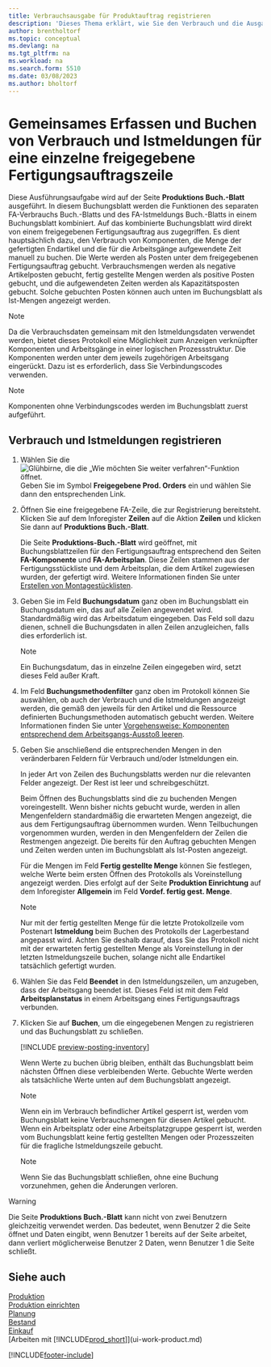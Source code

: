```yaml
---
title: Verbrauchsausgabe für Produktauftrag registrieren
description: 'Dieses Thema erklärt, wie Sie den Verbrauch und die Ausgabe für eine freigegebene Fertigungsauftrags-Zeile registrieren, die auf der Seite Fertigungsjournal angezeigt wird.'
author: brentholtorf
ms.topic: conceptual
ms.devlang: na
ms.tgt_pltfrm: na
ms.workload: na
ms.search.form: 5510
ms.date: 03/08/2023
ms.author: bholtorf
---
```

# Gemeinsames Erfassen und Buchen von Verbrauch und Istmeldungen für eine einzelne freigegebene Fertigungsauftragszeile

Diese Ausführungsaufgabe wird auf der Seite **Produktions Buch.-Blatt** ausgeführt. In diesem Buchungsblatt werden die Funktionen des separaten FA-Verbrauchs Buch.-Blatts und des FA-Istmeldungs Buch.-Blatts in einem Buchungsblatt kombiniert. Auf das kombinierte Buchungsblatt wird direkt von einem freigegebenen Fertigungsauftrag aus zugegriffen. Es dient hauptsächlich dazu, den Verbrauch von Komponenten, die Menge der gefertigten Endartikel und die für die Arbeitsgänge aufgewendete Zeit manuell zu buchen. Die Werte werden als Posten unter dem freigegebenen Fertigungsauftrag gebucht. Verbrauchsmengen werden als negative Artikelposten gebucht, fertig gestellte Mengen werden als positive Posten gebucht, und die aufgewendeten Zeiten werden als Kapazitätsposten gebucht. Solche gebuchten Posten können auch unten im Buchungsblatt als Ist-Mengen angezeigt werden.  

> [!NOTE]  
> Da die Verbrauchsdaten gemeinsam mit den Istmeldungsdaten verwendet werden, bietet dieses Protokoll eine Möglichkeit zum Anzeigen verknüpfter Komponenten und Arbeitsgänge in einer logischen Prozessstruktur. Die Komponenten werden unter dem jeweils zugehörigen Arbeitsgang eingerückt. Dazu ist es erforderlich, dass Sie Verbindungscodes verwenden.  

> [!NOTE]  
> Komponenten ohne Verbindungscodes werden im Buchungsblatt zuerst aufgeführt.  

## Verbrauch und Istmeldungen registrieren  

1. Wählen Sie die ![Glühbirne, die die „Wie möchten Sie weiter verfahren“-Funktion öffnet.](media/ui-search/search_small.png "Sagen Sie mir, was Sie tun möchten") Geben Sie im Symbol **Freigegebene Prod. Orders** ein und wählen Sie dann den entsprechenden Link.  
2. Öffnen Sie eine freigegebene FA-Zeile, die zur Registrierung bereitsteht. Klicken Sie auf dem Inforegister **Zeilen** auf die Aktion **Zeilen** und klicken Sie dann auf **Produktions Buch.-Blatt**.  

    Die Seite **Produktions-Buch.-Blatt** wird geöffnet, mit Buchungsblattzeilen für den Fertigungsauftrag entsprechend den Seiten **FA-Komponente** und **FA-Arbeitsplan**. Diese Zeilen stammen aus der Fertigungsstückliste und dem Arbeitsplan, die dem Artikel zugewiesen wurden, der gefertigt wird. Weitere Informationen finden Sie unter [Erstellen von Montagestücklisten](production-how-to-create-routings.md).  

3. Geben Sie im Feld **Buchungsdatum** ganz oben im Buchungsblatt ein Buchungsdatum ein, das auf alle Zeilen angewendet wird. Standardmäßig wird das Arbeitsdatum eingegeben. Das Feld soll dazu dienen, schnell die Buchungsdaten in allen Zeilen anzugleichen, falls dies erforderlich ist.  

    > [!NOTE]  
    >  Ein Buchungsdatum, das in einzelne Zeilen eingegeben wird, setzt dieses Feld außer Kraft.  

4. Im Feld **Buchungsmethodenfilter** ganz oben im Protokoll können Sie auswählen, ob auch der Verbrauch und die Istmeldungen angezeigt werden, die gemäß den jeweils für den Artikel und die Ressource definierten Buchungsmethoden automatisch gebucht werden. Weitere Informationen finden Sie unter [Vorgehensweise: Komponenten entsprechend dem Arbeitsgangs-Ausstoß leeren](production-how-to-flush-components-according-to-operation-output.md).

5. Geben Sie anschließend die entsprechenden Mengen in den veränderbaren Feldern für Verbrauch und/oder Istmeldungen ein.  
  
    In jeder Art von Zeilen des Buchungsblatts werden nur die relevanten Felder angezeigt. Der Rest ist leer und schreibgeschützt.  

    Beim Öffnen des Buchungsblatts sind die zu buchenden Mengen voreingestellt. Wenn bisher nichts gebucht wurde, werden in allen Mengenfeldern standardmäßig die erwarteten Mengen angezeigt, die aus dem Fertigungsauftrag übernommen wurden. Wenn Teilbuchungen vorgenommen wurden, werden in den Mengenfeldern der Zeilen die Restmengen angezeigt. Die bereits für den Auftrag gebuchten Mengen und Zeiten werden unten im Buchungsblatt als Ist-Posten angezeigt.  

    Für die Mengen im Feld **Fertig gestellte Menge** können Sie festlegen, welche Werte beim ersten Öffnen des Protokolls als Voreinstellung angezeigt werden. Dies erfolgt auf der Seite **Produktion Einrichtung** auf dem Inforegister **Allgemein** im Feld **Vordef. fertig gest. Menge**.

    > [!NOTE]  
    >  Nur mit der fertig gestellten Menge für die letzte Protokollzeile vom Postenart **Istmeldung** beim Buchen des Protokolls der Lagerbestand angepasst wird. Achten Sie deshalb darauf, dass Sie das Protokoll nicht mit der erwarteten fertig gestellten Menge als Voreinstellung in der letzten Istmeldungszeile buchen, solange nicht alle Endartikel tatsächlich gefertigt wurden.  

6. Wählen Sie das Feld **Beendet** in den Istmeldungszeilen, um anzugeben, dass der Arbeitsgang beendet ist. Dieses Feld ist mit dem Feld **Arbeitsplanstatus** in einem Arbeitsgang eines Fertigungsauftrags verbunden.  
7. Klicken Sie auf **Buchen**, um die eingegebenen Mengen zu registrieren und das Buchungsblatt zu schließen.  

    [!INCLUDE [preview-posting-inventory](includes/preview-posting-inventory.md)]

    Wenn Werte zu buchen übrig bleiben, enthält das Buchungsblatt beim nächsten Öffnen diese verbleibenden Werte. Gebuchte Werte werden als tatsächliche Werte unten auf dem Buchungsblatt angezeigt.  

    > [!NOTE]  
    >  Wenn ein im Verbrauch befindlicher Artikel gesperrt ist, werden vom Buchungsblatt keine Verbrauchsmengen für diesen Artikel gebucht. Wenn ein Arbeitsplatz oder eine Arbeitsplatzgruppe gesperrt ist, werden vom Buchungsblatt keine fertig gestellten Mengen oder Prozesszeiten für die fragliche Istmeldungszeile gebucht.  

    > [!NOTE]  
    > Wenn Sie das Buchungsblatt schließen, ohne eine Buchung vorzunehmen, gehen die Änderungen verloren.  

> [!WARNING]  
> Die Seite **Produktions Buch.-Blatt** kann nicht von zwei Benutzern gleichzeitig verwendet werden. Das bedeutet, wenn Benutzer 2 die Seite öffnet und Daten eingibt, wenn Benutzer 1 bereits auf der Seite arbeitet, dann verliert möglicherweise Benutzer 2 Daten, wenn Benutzer 1 die Seite schließt.  

## Siehe auch  

[Produktion](production-manage-manufacturing.md)  
[Produktion einrichten](production-configure-production-processes.md)  
[Planung](production-planning.md)  
[Bestand](inventory-manage-inventory.md)  
[Einkauf](purchasing-manage-purchasing.md)  
[Arbeiten mit [!INCLUDE[prod_short](includes/prod_short.md)]](ui-work-product.md)

[!INCLUDE[footer-include](includes/footer-banner.md)]
